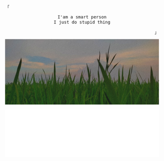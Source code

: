 <p align="left"><samp>「</samp></p><p align="center">
    <samp>
I'am a smart person<br>
I just do stupid thing
    </samp>
    <br>
</p><p align="right"><samp>」</samp></p>
<p align="left">
<a href="https://github.com/alirhmnxd">
  <img src="assets/header.jpg">
</a>
</p>
<p align="left">
<a href="https://github.com/alirhmnxd">
  <img src="github-metrics.svg">
</a>
</p>
